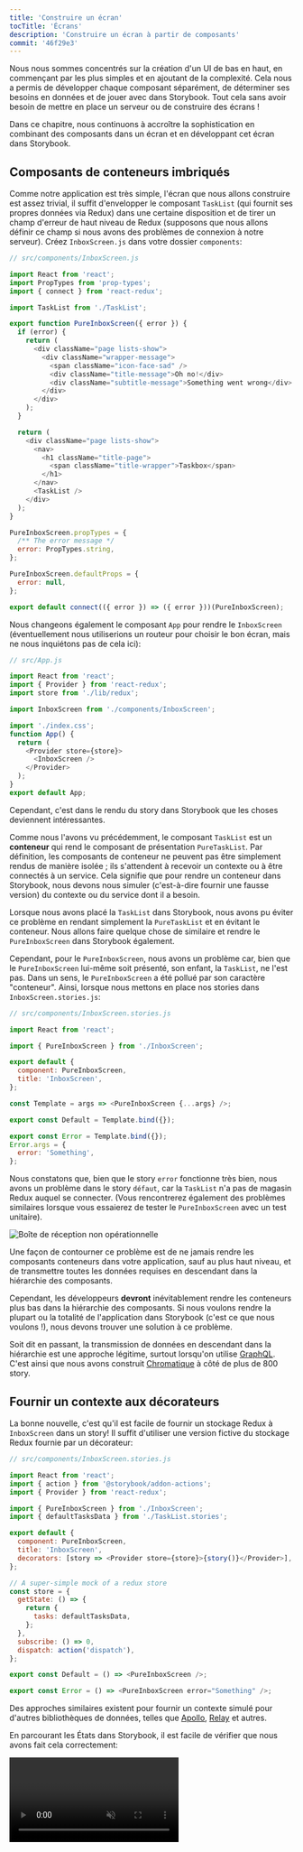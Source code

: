 ```yaml
---
title: 'Construire un écran'
tocTitle: 'Écrans'
description: 'Construire un écran à partir de composants'
commit: '46f29e3'
---
```


Nous nous sommes concentrés sur la création d'un UI de bas en haut, en commençant par les plus simples et en ajoutant de la complexité. Cela nous a permis de développer chaque composant séparément, de déterminer ses besoins en données et de jouer avec dans Storybook. Tout cela sans avoir besoin de mettre en place un serveur ou de construire des écrans !

Dans ce chapitre, nous continuons à accroître la sophistication en combinant des composants dans un écran et en développant cet écran dans Storybook.

## Composants de conteneurs imbriqués

Comme notre application est très simple, l'écran que nous allons construire est assez trivial, il suffit d'envelopper le composant `TaskList` (qui fournit ses propres données via Redux) dans une certaine disposition et de tirer un champ d'erreur de haut niveau de Redux (supposons que nous allons définir ce champ si nous avons des problèmes de connexion à notre serveur). Créez `InboxScreen.js` dans votre dossier `components`:

```javascript
// src/components/InboxScreen.js

import React from 'react';
import PropTypes from 'prop-types';
import { connect } from 'react-redux';

import TaskList from './TaskList';

export function PureInboxScreen({ error }) {
  if (error) {
    return (
      <div className="page lists-show">
        <div className="wrapper-message">
          <span className="icon-face-sad" />
          <div className="title-message">Oh no!</div>
          <div className="subtitle-message">Something went wrong</div>
        </div>
      </div>
    );
  }

  return (
    <div className="page lists-show">
      <nav>
        <h1 className="title-page">
          <span className="title-wrapper">Taskbox</span>
        </h1>
      </nav>
      <TaskList />
    </div>
  );
}

PureInboxScreen.propTypes = {
  /** The error message */
  error: PropTypes.string,
};

PureInboxScreen.defaultProps = {
  error: null,
};

export default connect(({ error }) => ({ error }))(PureInboxScreen);
```

Nous changeons également le composant `App` pour rendre le `InboxScreen` (éventuellement nous utiliserions un routeur pour choisir le bon écran, mais ne nous inquiétons pas de cela ici):

```javascript
// src/App.js

import React from 'react';
import { Provider } from 'react-redux';
import store from './lib/redux';

import InboxScreen from './components/InboxScreen';

import './index.css';
function App() {
  return (
    <Provider store={store}>
      <InboxScreen />
    </Provider>
  );
}
export default App;
```

Cependant, c'est dans le rendu du story dans Storybook que les choses deviennent intéressantes.

Comme nous l'avons vu précédemment, le composant `TaskList` est un **conteneur** qui rend le composant de présentation `PureTaskList`. Par définition, les composants de conteneur ne peuvent pas être simplement rendus de manière isolée ; ils s'attendent à recevoir un contexte ou à être connectés à un service. Cela signifie que pour rendre un conteneur dans Storybook, nous devons nous simuler (c'est-à-dire fournir une fausse version) du contexte ou du service dont il a besoin.

Lorsque nous avons placé la `TaskList` dans Storybook, nous avons pu éviter ce problème en rendant simplement la `PureTaskList` et en évitant le conteneur. Nous allons faire quelque chose de similaire et rendre le `PureInboxScreen` dans Storybook également.

Cependant, pour le `PureInboxScreen`, nous avons un problème car, bien que le `PureInboxScreen` lui-même soit présenté, son enfant, la `TaskList`, ne l'est pas. Dans un sens, le `PureInboxScreen` a été pollué par son caractère "conteneur". Ainsi, lorsque nous mettons en place nos stories dans `InboxScreen.stories.js`:

```javascript
// src/components/InboxScreen.stories.js

import React from 'react';

import { PureInboxScreen } from './InboxScreen';

export default {
  component: PureInboxScreen,
  title: 'InboxScreen',
};

const Template = args => <PureInboxScreen {...args} />;

export const Default = Template.bind({});

export const Error = Template.bind({});
Error.args = {
  error: 'Something',
};
```

Nous constatons que, bien que le story `error` fonctionne très bien, nous avons un problème dans le story `défaut`, car la `TaskList` n'a pas de magasin Redux auquel se connecter. (Vous rencontrerez également des problèmes similaires lorsque vous essaierez de tester le `PureInboxScreen` avec un test unitaire).

![Boîte de réception non opérationnelle](/intro-to-storybook/broken-inboxscreen.png)

Une façon de contourner ce problème est de ne jamais rendre les composants conteneurs dans votre application, sauf au plus haut niveau, et de transmettre toutes les données requises en descendant dans la hiérarchie des composants.

Cependant, les développeurs **devront** inévitablement rendre les conteneurs plus bas dans la hiérarchie des composants. Si nous voulons rendre la plupart ou la totalité de l'application dans Storybook (c'est ce que nous voulons !), nous devons trouver une solution à ce problème.

<div class="aside">
Soit dit en passant, la transmission de données en descendant dans la hiérarchie est une approche légitime, surtout lorsqu'on utilise <a href="http://graphql.org/">GraphQL</a>. C'est ainsi que nous avons construit <a href="https://www.chromatic.com">Chromatique</a> à côté de plus de 800 story.
</div>

## Fournir un contexte aux décorateurs

La bonne nouvelle, c'est qu'il est facile de fournir un stockage Redux à `InboxScreen` dans un story! Il suffit d'utiliser une version fictive du stockage Redux fournie par un décorateur:

```javascript
// src/components/InboxScreen.stories.js

import React from 'react';
import { action } from '@storybook/addon-actions';
import { Provider } from 'react-redux';

import { PureInboxScreen } from './InboxScreen';
import { defaultTasksData } from './TaskList.stories';

export default {
  component: PureInboxScreen,
  title: 'InboxScreen',
  decorators: [story => <Provider store={store}>{story()}</Provider>],
};

// A super-simple mock of a redux store
const store = {
  getState: () => {
    return {
      tasks: defaultTasksData,
    };
  },
  subscribe: () => 0,
  dispatch: action('dispatch'),
};

export const Default = () => <PureInboxScreen />;

export const Error = () => <PureInboxScreen error="Something" />;
```

Des approches similaires existent pour fournir un contexte simulé pour d'autres bibliothèques de données, telles que [Apollo](https://www.npmjs.com/package/apollo-storybook-decorator), [Relay](https://github.com/orta/react-storybooks-relay-container) et autres.

En parcourant les États dans Storybook, il est facile de vérifier que nous avons fait cela correctement:

<video autoPlay muted playsInline loop >

  <source
    src="/intro-to-storybook/finished-inboxscreen-states-6-0.mp4"
    type="video/mp4"
  />
</video>

## Component-Driven Development

Nous avons commencé par le bas avec `Task`, puis nous sommes passés à `TaskList`, maintenant nous sommes ici avec un UI sur tout l'écran. Notre `InboxScreen` contient un composant conteneur emboîté et inclut des story en accompagnement.

<video autoPlay muted playsInline loop style="width:480px; height:auto; margin: 0 auto;">
  <source
    src="/intro-to-storybook/component-driven-development-optimized.mp4"
    type="video/mp4"
  />
</video>

[**Component-Driven Development**](https://www.componentdriven.org/) vous permet d'accroître progressivement la complexité à mesure que vous montez dans la hiérarchie des composants. Parmi les avantages, citons un processus de développement plus ciblé et une couverture accrue de toutes les permutations possibles de l'UI. En bref, le CDD vous aide à construire des interfaces utilisateur de meilleure qualité et plus complexes.

Nous n'avons pas encore terminé - le travail ne s'arrête pas à la construction de l'UI. Nous devons également veiller à ce qu'elle reste durable dans le temps.
